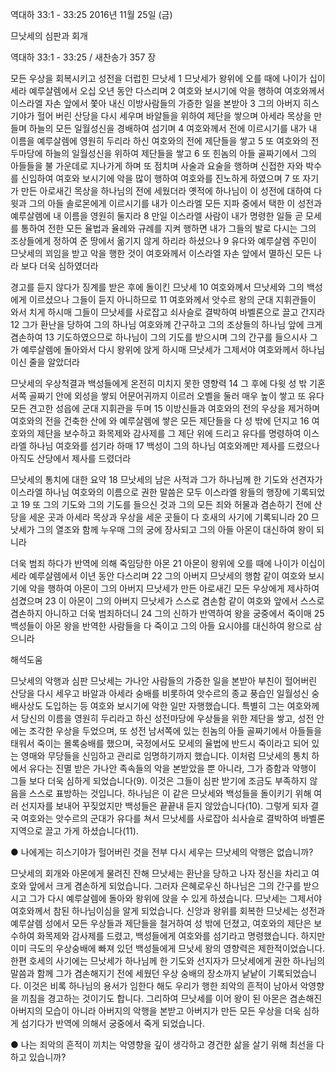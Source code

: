 역대하 33:1 - 33:25 
2016년 11월 25일 (금)

므낫세의 심판과 회개



역대하 33:1 - 33:25 / 새찬송가 357 장


모든 우상을 회복시키고 성전을 더럽힌 므낫세
1 므낫세가 왕위에 오를 때에 나이가 십이 세라 예루살렘에서 오십 오년 동안 다스리며 2 여호와 보시기에 악을 행하여 여호와께서 이스라엘 자손 앞에서 쫓아 내신 이방사람들의 가증한 일을 본받아 3 그의 아버지 히스기야가 헐어 버린 산당을 다시 세우며 바알들을 위하여 제단을 쌓으며 아세라 목상을 만들며 하늘의 모든 일월성신을 경배하여 섬기며 4 여호와께서 전에 이르시기를 내가 내 이름을 예루살렘에 영원히 두리라 하신 여호와의 전에 제단들을 쌓고 5 또 여호와의 전두마당에 하늘의 일월성신을 위하여 제단들을 쌓고 6 또 힌놈의 아들 골짜기에서 그의 아들들을 불 가운데로 지나가게 하며 또 점치며 사술과 요술을 행하며 신접한 자와 박수를 신임하여 여호와 보시기에 악을 많이 행하여 여호와를 진노하게 하였으며 7 또 자기가 만든 아로새긴 목상을 하나님의 전에 세웠더라 옛적에 하나님이 이 성전에 대하여 다윗과 그의 아들 솔로몬에게 이르시기를 내가 이스라엘 모든 지파 중에서 택한 이 성전과 예루살렘에 내 이름을 영원히 둘지라 8 만일 이스라엘 사람이 내가 명령한 일들 곧 모세를 통하여 전한 모든 율법과 율례와 규례를 지켜 행하면 내가 그들의 발로 다시는 그의 조상들에게 정하여 준 땅에서 옮기지 않게 하리라 하셨으나 9 유다와 예루살렘 주민이 므낫세의 꾀임을 받고 악을 행한 것이 여호와께서 이스라엘 자손 앞에서 멸하신 모든 나라 보다 더욱 심하였더라

경고를 듣지 않다가 징계를 받은 후에 돌이킨 므낫세
10 여호와께서 므낫세와 그의 백성에게 이르셨으나 그들이 듣지 아니하므로 11 여호와께서 앗수르 왕의 군대 지휘관들이 와서 치게 하시매 그들이 므낫세를 사로잡고 쇠사슬로 결박하여 바벨론으로 끌고 간지라 12 그가 환난을 당하여 그의 하나님 여호와께 간구하고 그의 조상들의 하나님 앞에 크게 겸손하여 13 기도하였으므로 하나님이 그의 기도를 받으시며 그의 간구를 들으시사 그가 예루살렘에 돌아와서 다시 왕위에 앉게 하시매 므낫세가 그제서야 여호와께서 하나님이신 줄을 알았더라

므낫세의 우상척결과 백성들에게 온전히 미치지 못한 영향력
14 그 후에 다윗 성 밖 기혼 서쪽 골짜기 안에 외성을 쌓되 어문어귀까지 이르러 오벨을 둘러 매우 높이 쌓고 또 유다 모든 견고한 성읍에 군대 지휘관을 두며 15 이방신들과 여호와의 전의 우상을 제거하며 여호와의 전을 건축한 산에 와 예루살렘에 쌓은 모든 제단들을 다 성 밖에 던지고 16 여호와의 제단을 보수하고 화목제와 감사제를 그 제단 위에 드리고 유다를 명령하여 이스라엘 하나님 여호와를 섬기라 하매 17 백성이 그의 하나님 여호와께만 제사를 드렸으나 아직도 산당에서 제사를 드렸더라

므낫세의 통치에 대한 요약
18 므낫세의 남은 사적과 그가 하나님께 한 기도와 선견자가 이스라엘 하나님 여호와의 이름으로 권한 말씀은 모두 이스라엘 왕들의 행장에 기록되었고 19 또 그의 기도와 그의 기도를 들으신 것과 그의 모든 죄와 허물과 겸손하기 전에 산당을 세운 곳과 아세라 목상과 우상을 세운 곳들이 다 호새의 사기에 기록되니라 20 므낫세가 그의 열조와 함께 누우매 그의 궁에 장사되고 그의 아들 아몬이 대신하여 왕이 되니라

더욱 범죄 하다가 반역에 의해 죽임당한 아몬
21 아몬이 왕위에 오를 때에 나이가 이십이 세라 예루살렘에서 이년 동안 다스리며 22 그의 아버지 므낫세의 행함 같이 여호와 보시기에 악을 행하여 아몬이 그의 아버지 므낫세가 만든 아로새긴 모든 우상에게 제사하여 섬겼으며 23 이 아몬이 그의 아버지 므낫세가 스스로 겸손함 같이 여호와 앞에서 스스로 겸손하지 아니하고 더욱 범죄하더니 24 그의 신하가 반역하여 왕을 궁중에서 죽이매 25 백성들이 아몬 왕을 반역한 사람들을 다 죽이고 그의 아들 요시야를 대신하여 왕으로 삼으니라

해석도움





므낫세의 악행과 심판
므낫세는 가나안 사람들의 가증한 일을 본받아 부친이 헐어버린 산당을 다시 세우고 바알과 아세라 숭배를 비롯하여 앗수르의 종교 풍습인 일월성신 숭배사상도 도입하는 등 여호와 보시기에 악한 일만 자행했습니다. 특별히 그는 여호와께서 당신의 이름을 영원히 두리라고 하신 성전마당에 우상들을 위한 제단을 쌓고, 성전 안에는 조각한 우상을 두었으며, 또 성전 남서쪽에 있는 힌놈의 아들 골짜기에서 아들들을 태워서 죽이는 몰록숭배를 했으며, 국정에서도 모세의 율법에 반드시 죽이라고 되어 있는 영매와 무당들을 신임하고 관리로 임명하기까지 했습니다. 이처럼 므낫세의 통치 하에서 유다는 진멸 받은 가나안 족속들의 악을 본받았을 뿐 아니라, 그가 증함과 악행이 그들 보다 더욱 심하게 되었습니다(9). 이것은 그들이 심판 받기에 조금도 부족하지 않음을 스스로 표방하는 것입니다. 하나님은 이 같은 므낫세와 백성들을 돌이키기 위해 여러 선지자를 보내어 꾸짖었지만 백성들은 끝끝내 듣지 않았습니다(10). 그렇게 되자 결국 여호와는 앗수르의 군대가 유다를 쳐서 므낫세를 사로잡아 쇠사슬로 결박하여 바벨론 지역으로 끌고 가게 하셨습니다(11).

● 나에게는 히스기야가 헐어버린 것을 전부 다시 세우는 므낫세의 악행은 없습니까?

므낫세의 회개와 아몬에게 물려진 잔해
므낫세는 환난을 당하고 나자 정신을 차리고 여호와 앞에서 크게 겸손하게 되었습니다. 그러자 은혜로우신 하나님은 그의 간구를 받으시고 그가 다시 예루살렘에 돌아와 왕위에 앉을 수 있게 하셨습니다. 므낫세는 그제서야 여호와께서 참된 하나님이심을 알게 되었습니다. 신앙과 왕위를 회복한 므낫세는 성전과 예루살렘 성에서 모든 우상들과 제단들을 철거하여 성 밖에 던졌고, 여호와의 제단은 보수하여 화목제와 감사제를 드렸고, 백성들에게 여호와를 섬기라고 명령했습니다. 하지만 이미 극도의 우상숭배에 빠져 있던 백성들에게 므낫세 왕의 영향력은 제한적이었습니다. 한편 호세의 사기에는 므낫세가 하나님께 한 기도와 선지자가 므낫세에게 권한 하나님의 말씀과 함께 그가 겸손해지기 전에 세웠던 우상 숭배의 장소까지 낱낱이 기록되었습니다. 이것은 비록 하나님의 용서가 임한다 해도 우리가 행한 죄악의 흔적이 남아서 악영향을 끼침을 경고하는 것이기도 합니다. 그리하여 므낫세를 이어 왕이 된 아몬은 겸손해진 아버지의 모습이 아니라 아버지의 악행을 본받고 아버지가 만든 모든 우상을 더욱 심하게 섬기다가 반역에 의해서 궁중에서 죽게 되었습니다.

● 나는 죄악의 흔적이 끼치는 악영향을 깊이 생각하고 경건한 삶을 살기 위해 최선을 다하고 있습니까?